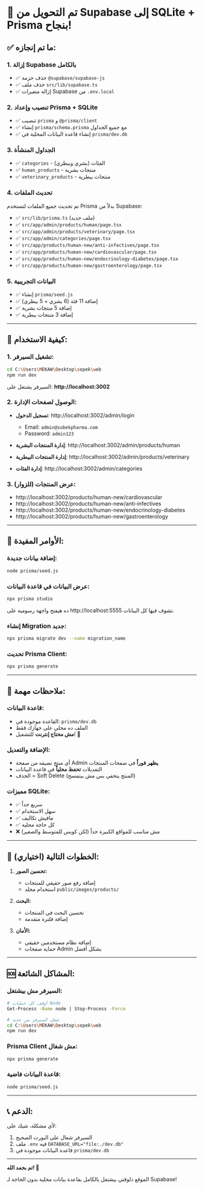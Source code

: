 # 🎉 تم التحويل من Supabase إلى SQLite + Prisma بنجاح!

## ✅ ما تم إنجازه:

### 1. **إزالة Supabase بالكامل**
- ✅ حذف حزمة `@supabase/supabase-js`
- ✅ حذف ملف `src/lib/supabase.ts`
- ✅ إزالة متغيرات Supabase من `.env.local`

### 2. **تنصيب وإعداد Prisma + SQLite**
- ✅ تنصيب `prisma` و `@prisma/client`
- ✅ إنشاء `prisma/schema.prisma` مع جميع الجداول
- ✅ إنشاء قاعدة البيانات المحلية في `prisma/dev.db`

### 3. **الجداول المنشأة**
- ✅ `categories` - الفئات (بشري وبيطري)
- ✅ `human_products` - منتجات بشرية
- ✅ `veterinary_products` - منتجات بيطرية

### 4. **تحديث الملفات**
تم تحديث جميع الملفات لتستخدم Prisma بدلاً من Supabase:
- ✅ `src/lib/prisma.ts` (ملف جديد)
- ✅ `src/app/admin/products/human/page.tsx`
- ✅ `src/app/admin/products/veterinary/page.tsx`
- ✅ `src/app/admin/categories/page.tsx`
- ✅ `src/app/products/human-new/anti-infectives/page.tsx`
- ✅ `src/app/products/human-new/cardiovascular/page.tsx`
- ✅ `src/app/products/human-new/endocrinology-diabetes/page.tsx`
- ✅ `src/app/products/human-new/gastroenterology/page.tsx`

### 5. **البيانات التجريبية**
- ✅ إنشاء `prisma/seed.js`
- ✅ إضافة 11 فئة (6 بشري + 5 بيطري)
- ✅ إضافة 5 منتجات بشرية
- ✅ إضافة 3 منتجات بيطرية

---

## 🚀 كيفية الاستخدام:

### **1. تشغيل السيرفر:**
```bash
cd C:\Users\MEKAW\Desktop\sopek\web
npm run dev
```

السيرفر يشتغل على: **http://localhost:3002**

### **2. الوصول لصفحات الإدارة:**
- **تسجيل الدخول**: http://localhost:3002/admin/login
  - Email: `admin@sobekpharma.com`
  - Password: `admin123`

- **إدارة المنتجات البشرية**: http://localhost:3002/admin/products/human
- **إدارة المنتجات البيطرية**: http://localhost:3002/admin/products/veterinary
- **إدارة الفئات**: http://localhost:3002/admin/categories

### **3. عرض المنتجات (للزوار):**
- http://localhost:3002/products/human-new/cardiovascular
- http://localhost:3002/products/human-new/anti-infectives
- http://localhost:3002/products/human-new/endocrinology-diabetes
- http://localhost:3002/products/human-new/gastroenterology

---

## 🔧 الأوامر المفيدة:

### **إضافة بيانات جديدة:**
```bash
node prisma/seed.js
```

### **عرض البيانات في قاعدة البيانات:**
```bash
npx prisma studio
```
ده هيفتح واجهة رسومية على http://localhost:5555 تشوف فيها كل البيانات.

### **إنشاء Migration جديد:**
```bash
npx prisma migrate dev --name migration_name
```

### **تحديث Prisma Client:**
```bash
npx prisma generate
```

---

## 📝 ملاحظات مهمة:

### **قاعدة البيانات:**
- القاعدة موجودة في: `prisma/dev.db`
- الملف ده محلي على جهازك فقط
- **مش محتاج إنترنت** للتشغيل! 🎉

### **الإضافة والتعديل:**
- أي منتج تضيفه من صفحة Admin **يظهر فوراً** في صفحات المنتجات
- التعديلات **تحفظ محلياً** في قاعدة البيانات
- الحذف = Soft Delete (المنتج يتخفي بس مش بيتمسح)

### **مميزات SQLite:**
- ✅ سريع جداً
- ✅ سهل الاستخدام
- ✅ مافيش تكاليف
- ✅ كل حاجة محلية
- ❌ مش مناسب للمواقع الكبيرة جداً (لكن كويس للمتوسط والصغير)

---

## 🎯 الخطوات التالية (اختياري):

1. **تحسين الصور:**
   - إضافة رفع صور حقيقي للمنتجات
   - استخدام مجلد `public/images/products/`

2. **البحث:**
   - تحسين البحث في المنتجات
   - إضافة فلترة متقدمة

3. **الأمان:**
   - إضافة نظام مستخدمين حقيقي
   - حماية صفحات Admin بشكل أفضل

---

## 🆘 المشاكل الشائعة:

### **السيرفر مش بيشتغل:**
```bash
# أوقف كل عمليات Node
Get-Process -Name node | Stop-Process -Force

# شغل السيرفر من جديد
cd C:\Users\MEKAW\Desktop\sopek\web
npm run dev
```

### **Prisma Client مش شغال:**
```bash
npx prisma generate
```

### **قاعدة البيانات فاضية:**
```bash
node prisma/seed.js
```

---

## 📞 الدعم:

لأي مشكلة، شيك على:
1. السيرفر شغال على البورت الصحيح
2. ملف `.env` فيه `DATABASE_URL="file:./dev.db"`
3. قاعدة البيانات موجودة في `prisma/dev.db`

---

**تم بحمد الله! 🎉**

الموقع دلوقتي بيشتغل بالكامل بقاعدة بيانات محلية بدون الحاجة لـ Supabase!
